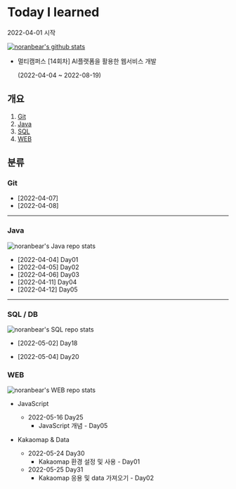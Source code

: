 # Today I learned

2022-04-01 시작

[![noranbear's github stats](https://github-readme-stats.vercel.app/api?username=noranbear)](https://github.com/noranbear/github-readme-stats)

- 멀티캠퍼스 [14회차] AI플랫폼을 활용한 웹서비스 개발 

  (2022-04-04 ~ 2022-08-19)



## 개요

1. [Git](#Git)
2. [Java](#Java)
2. [SQL](#SQL)
2. [WEB](#WEB)



## 분류

### Git

- [2022-04-07]
- [2022-04-08]

---

### Java

<img src="https://github-readme-stats.vercel.app/api/pin/?username=noranbear&repo=Java" alt="noranbear's Java repo stats" style="align:left;" />

- [2022-04-04] Day01
- [2022-04-05] Day02
- [2022-04-06] Day03
- [2022-04-11] Day04
- [2022-04-12] Day05

---

### SQL / DB

<img src="https://github-readme-stats.vercel.app/api/pin/?username=noranbear&repo=SQL" alt="noranbear's SQL repo stats" style="align:left;" />

- [2022-05-02] Day18

- [2022-05-04] Day20



### WEB

<img src="https://github-readme-stats.vercel.app/api/pin/?username=noranbear&repo=WEB" alt="noranbear's WEB repo stats" style="align:left;" />

- JavaScript
  - 2022-05-16 Day25
    - JavaScript 개념 - Day05

- Kakaomap & Data
  - 2022-05-24 Day30
    - Kakaomap 환경 설정 및 사용 - Day01
  - 2022-05-25 Day31
    - Kakaomap 응용 및 data 가져오기 - Day02

